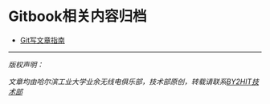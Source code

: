 # Gitbook相关内容归档
* [Git写文章指南](/git_book_use/gitbook_use.md)




----
<i>
<front color=lime>
版权声明：</p>
文章均由哈尔滨工业大学业余无线电俱乐部，技术部原创，转载请联系<a href=zhaoyuhao@by2hit.net>BY2HIT技术部</a>
</i>